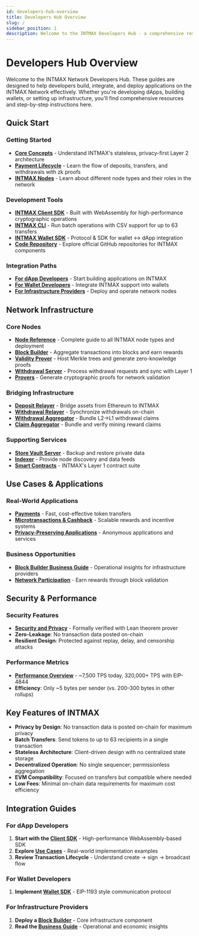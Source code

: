 ```yaml
---
id: developers-hub-overview
title: Developers Hub Overview
slug: /
sidebar_position: 1
description: Welcome to the INTMAX Developers Hub - a comprehensive resource for developers building on the INTMAX Network, a privacy-focused Layer 2 solution built on zk-Rollup technology.
---
```


# Developers Hub Overview

Welcome to the INTMAX Network Developers Hub. These guides are designed to help developers build, integrate, and deploy applications on the INTMAX Network effectively. Whether you're developing dApps, building wallets, or setting up infrastructure, you'll find comprehensive resources and step-by-step instructions here.

## Quick Start

### Getting Started

- **[Core Concepts](/developers-hub/core-concepts/)** - Understand INTMAX's stateless, privacy-first Layer 2 architecture
- **[Payment Lifecycle](./payment-lifecycle.md)** - Learn the flow of deposits, transfers, and withdrawals with zk proofs
- **[INTMAX Nodes](/developers-hub/intmax-nodes)** - Learn about different node types and their roles in the network

### Development Tools

- **[INTMAX Client SDK](/developers-hub/intmax-client-sdk)** - Built with WebAssembly for high-performance cryptographic operations
- **[INTMAX CLI](./intmax-cli.md)** - Run batch operations with CSV support for up to 63 transfers
- **[INTMAX Wallet SDK](/developers-hub/intmax-wallet-sdk)** - Protocol & SDK for wallet ↔ dApp integration
- **[Code Repository](./code-repository.md)** - Explore official GitHub repositories for INTMAX components

### Integration Paths

- **[For dApp Developers](#for-dapp-developers)** - Start building applications on INTMAX
- **[For Wallet Developers](#for-wallet-developers)** - Integrate INTMAX support into wallets
- **[For Infrastructure Providers](#for-infrastructure-providers)** - Deploy and operate network nodes

## Network Infrastructure

### Core Nodes

- **[Node Reference](./intmax-nodes/node-reference.md)** - Complete guide to all INTMAX node types and deployment
- **[Block Builder](./intmax-nodes/block-builder.md)** - Aggregate transactions into blocks and earn rewards
- **[Validity Prover](./intmax-nodes/validity-prover.md)** - Host Merkle trees and generate zero-knowledge proofs
- **[Withdrawal Server](./intmax-nodes/withdrawal-server.md)** - Process withdrawal requests and sync with Layer 1
- **[Provers](./intmax-nodes/provers.md)** - Generate cryptographic proofs for network validation

### Bridging Infrastructure

- **[Deposit Relayer](./intmax-nodes/deposit-relayer.md)** - Bridge assets from Ethereum to INTMAX
- **[Withdrawal Relayer](./intmax-nodes/withdrawal-relayer.md)** - Synchronize withdrawals on-chain
- **[Withdrawal Aggregator](./intmax-nodes/withdrawal-aggregator.md)** - Bundle L2→L1 withdrawal claims
- **[Claim Aggregator](./intmax-nodes/claim-aggregator.md)** - Bundle and verify mining reward claims

### Supporting Services

- **[Store Vault Server](./intmax-nodes/store-vault-server.md)** - Backup and restore private data
- **[Indexer](./intmax-nodes/indexer.md)** - Provide node discovery and data feeds
- **[Smart Contracts](./intmax-nodes/smart-contracts.md)** - INTMAX's Layer 1 contract suite

## Use Cases & Applications

### Real-World Applications

- **[Payments](./use-cases/payments.md)** - Fast, cost-effective token transfers
- **[Microtransactions & Cashback](./use-cases/microtransactions-and-cashback-systems.md)** - Scalable rewards and incentive systems
- **[Privacy-Preserving Applications](./use-cases/privacy-preserving-applications.md)** - Anonymous applications and services

### Business Opportunities

- **[Block Builder Business Guide](./intmax-block-builder/business-guide.md)** - Operational insights for infrastructure providers
- **[Network Participation](/developers-hub/intmax-block-builder)** - Earn rewards through block validation

## Security & Performance

### Security Features

- **[Security and Privacy](/developers-hub/security-and-privacy)** - Formally verified with Lean theorem prover
- **Zero-Leakage**: No transaction data posted on-chain
- **Resilient Design**: Protected against replay, delay, and censorship attacks

### Performance Metrics

- **[Performance Overview](./performance.md)** - ~7,500 TPS today, 320,000+ TPS with EIP-4844
- **Efficiency**: Only ~5 bytes per sender (vs. 200–300 bytes in other rollups)

## Key Features of INTMAX

- **Privacy by Design**: No transaction data is posted on-chain for maximum privacy
- **Batch Transfers**: Send tokens to up to 63 recipients in a single transaction
- **Stateless Architecture**: Client-driven design with no centralized state storage
- **Decentralized Operation**: No single sequencer; permissionless aggregation
- **EVM Compatibility**: Focused on transfers but compatible where needed
- **Low Fees**: Minimal on-chain data requirements for maximum cost efficiency

## Integration Guides

### For dApp Developers

1. **Start with the [Client SDK](/developers-hub/intmax-client-sdk)** - High-performance WebAssembly-based SDK
2. **Explore [Use Cases](/developers-hub/use-cases)** - Real-world implementation examples
3. **Review Transaction Lifecycle** - Understand create → sign → broadcast flow

### For Wallet Developers

1. **Implement [Wallet SDK](/developers-hub/intmax-wallet-sdk)** - EIP-1193 style communication protocol

### For Infrastructure Providers

1. **Deploy a [Block Builder](/developers-hub/intmax-block-builder)** - Core infrastructure component
2. **Read the [Business Guide](./intmax-block-builder/business-guide.md)** - Operational and economic insights
